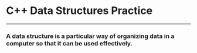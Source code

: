 # <h1>C++ Data Structures Practice</h1>
<hr>
<h3>A data structure is a particular way of organizing data in a computer so that it can be used effectively.</h3> 
